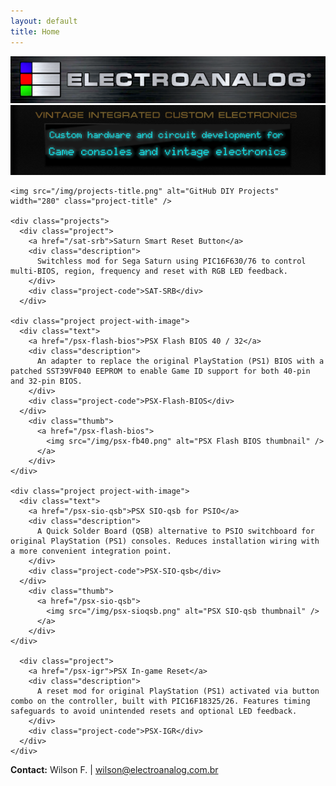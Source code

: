 ```yaml
---
layout: default
title: Home
---
```


<div class="home">
	<img src="/img/electroanalog_logo.png" alt="Electroanalog" class="logo" />
	<img src="/img/vice.png" alt="Vintage Integrated Custom Electronics" class="logo" />

	<img src="/img/projects-title.png" alt="GitHub DIY Projects" width="280" class="project-title" />

	<div class="projects">
	  <div class="project">
		<a href="/sat-srb">Saturn Smart Reset Button</a>
		<div class="description">
		  Switchless mod for Sega Saturn using PIC16F630/76 to control multi-BIOS, region, frequency and reset with RGB LED feedback.
		</div>
		<div class="project-code">SAT-SRB</div>
	  </div>

	<div class="project project-with-image">
	  <div class="text">
	    <a href="/psx-flash-bios">PSX Flash BIOS 40 / 32</a>
	    <div class="description">
	      An adapter to replace the original PlayStation (PS1) BIOS with a patched SST39VF040 EEPROM to enable Game ID support for both 40-pin and 32-pin BIOS.
	    </div>
		<div class="project-code">PSX-Flash-BIOS</div>
	  </div>
		<div class="thumb">
		  <a href="/psx-flash-bios">
			<img src="/img/psx-fb40.png" alt="PSX Flash BIOS thumbnail" />
		  </a>
		</div>
	</div>
		
	<div class="project project-with-image">
	  <div class="text">
	    <a href="/psx-sio-qsb">PSX SIO-qsb for PSIO</a>
	    <div class="description">
	      A Quick Solder Board (QSB) alternative to PSIO switchboard for original PlayStation (PS1) consoles. Reduces installation wiring with a more convenient integration point.
	    </div>
		<div class="project-code">PSX-SIO-qsb</div>
	  </div>
		<div class="thumb">
		  <a href="/psx-sio-qsb">
	        <img src="/img/psx-sioqsb.png" alt="PSX SIO-qsb thumbnail" />
	      </a>
		</div>
	</div>

	  <div class="project">
		<a href="/psx-igr">PSX In-game Reset</a>
		<div class="description">
		  A reset mod for original PlayStation (PS1) activated via button combo on the controller, built with PIC16F18325/26. Features timing safeguards to avoid unintended resets and optional LED feedback.
		</div>
		<div class="project-code">PSX-IGR</div>
	  </div>
	</div>
</div>
<footer class="footer">
  <div class="contact">
    <strong>Contact:</strong> Wilson F. | <a href="mailto:wilson@electroanalog.com.br">wilson@electroanalog.com.br</a>
  </div>
</footer>
